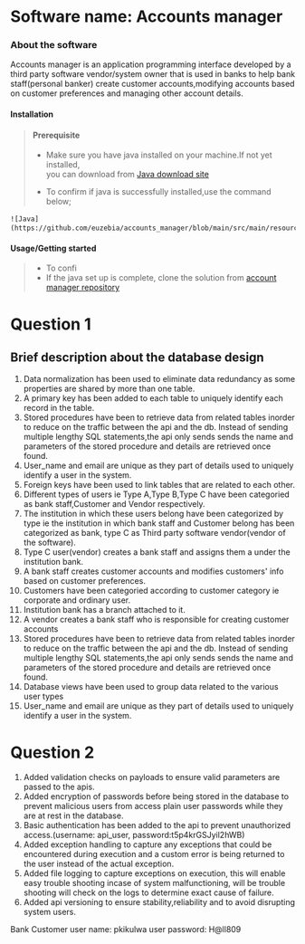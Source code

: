 # Software name: Accounts manager
### About the software
<p> Accounts manager is an application programming interface developed by a third party software vendor/system owner that is used in banks to help bank staff(personal banker) create customer accounts,modifying accounts based on customer preferences and managing 
other account details.</p>

#### Installation
> #### Prerequisite
> - Make sure you have java installed on your machine.If not yet installed,<br> you can download from [Java download site](https://www.oracle.com/)<p>
> - To confirm if java is successfully installed,use the command below;

    ![Java](https://github.com/euzebia/accounts_manager/blob/main/src/main/resources/images/java_installed.JPG)

#### Usage/Getting started
>- To confi
   ![]()
>- If the java set up is complete, clone the solution from [account manager repository](https://github.com/euzebia/accounts_manager)


 
# Question 1
  Brief description about the database design
  --------------------------------------------
1. Data normalization has been used to eliminate data redundancy as some properties are shared by more than one table. 
2. A primary key has been added to each table to uniquely identify each record in the table.
3. Stored procedures have been to retrieve data from related tables  inorder to reduce on the traffic between the api and the db.
    Instead of sending multiple lengthy SQL statements,the api only sends sends the name and parameters of the stored procedure
	and details are retrieved once found.
4. User_name and email are unique as they part of details used to uniquely identify a user in the system.
3. Foreign keys have been used to link tables that are related to each other.
4. Different types of users ie Type A,Type B,Type C have been categoried as bank staff,Customer and Vendor respectively.
5. The institution in which these users belong have been categorized by type ie the institution in which bank staff and Customer belong 
   has been categorized as bank, type C as Third party software vendor(vendor of the software).
6. Type C user(vendor) creates a bank staff  and assigns them a  under the institution bank.
7. A bank staff creates  customer accounts and modifies customers' info based on customer preferences.
8. Customers have been categoried according to customer category ie corporate and ordinary user.
9. Institution bank has a branch attached to it.
10. A vendor creates a bank staff who is responsible for creating customer accounts
11. Stored procedures have been to retrieve data from related tables  inorder to reduce on the traffic between the api and the db.
    Instead of sending multiple lengthy SQL statements,the api only sends sends the name and parameters of the stored procedure
	and details are retrieved once found.
12. Database views have been used to group data related to the various user types 
13. User_name and email are unique as they part of details used to uniquely identify a user in the system.
 



 # Question 2
 1. Added validation checks on payloads to ensure valid parameters are passed to the apis.
 2. Added encryption of passwords before being stored in the database to prevent malicious users from access plain user passwords 
    while they are at rest in the database.
 3. Basic authentication has been added to the api to prevent unauthorized access.(username: api_user, password:t5p4krGSJyil2hWB)
 4. Added exception handling to capture any exceptions that could be encountered during execution and a custom error is being returned to the user
    instead of the actual exception.
 5. Added file logging to capture exceptions on execution, this will enable easy trouble shooting incase of system malfunctioning,
    will be trouble shooting will check on the logs to determine exact cause of failure.
 6. Added api versioning to ensure stability,reliability and to	avoid disrupting system users.
 
 
  Bank Customer
  user name: pkikulwa
  user password: H@ll809

 
 
